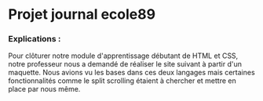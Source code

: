 # Projet journal ecole89

### Explications :
Pour clôturer notre module d'apprentissage débutant de HTML et CSS, notre professeur nous a demandé de réaliser le site suivant à partir d'un maquette.
Nous avions vu les bases dans ces deux langages mais certaines fonctionnalités comme le split scrolling étaient à chercher et mettre en place par nous même.

